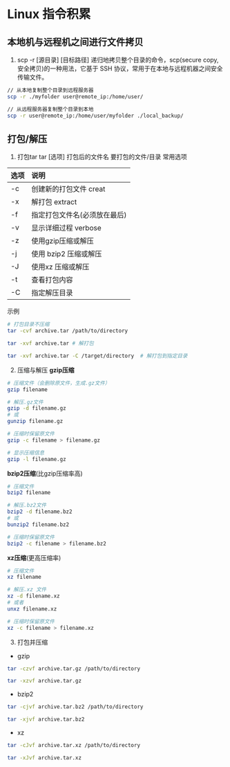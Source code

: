 # Linux 指令积累

## 本地机与远程机之间进行文件拷贝
1. scp -r [源目录] [目标路径]
递归地拷贝整个目录的命令，scp(secure copy, 安全拷贝)的一种用法，它基于 SSH 协议，常用于在本地与远程机器之间安全传输文件。
```bash
// 从本地复制整个目录到远程服务器
scp -r ./myfolder user@remote_ip:/home/user/

// 从远程服务器复制整个目录到本地
scp -r user@remote_ip:/home/user/myfolder ./local_backup/
```

## 打包/解压
1. 打包tar
tar [选项] 打包后的文件名 要打包的文件/目录
常用选项

| 选项   |  说明      |
| :-------| :-------|
| -c     | 创建新的打包文件 creat |
| -x    | 解打包 extract|
| -f    | 指定打包文件名(必须放在最后) |
| -v    | 显示详细过程 verbose |
| -z    | 使用gzip压缩或解压   |
| -j    | 使用 bzip2 压缩或解压 |
| -J    | 使用xz 压缩或解压 |
| -t    | 查看打包内容 |
| -C    | 指定解压目录 |

示例
```bash
# 打包目录不压缩
tar -cvf archive.tar /path/to/directory

tar -xvf archive.tar # 解打包

tar -xvf archive.tar -C /target/directory  # 解打包到指定目录
```

2. 压缩与解压
**gzip压缩**
```bash
# 压缩文件（会删除原文件，生成.gz文件）
gzip filename

# 解压.gz文件
gzip -d filename.gz
# 或
gunzip filename.gz

# 压缩时保留原文件
gzip -c filename > filename.gz

# 显示压缩信息
gzip -l filename.gz
```

**bzip2压缩**(比gzip压缩率高)
```bash
# 压缩文件
bzip2 filename

# 解压.bz2文件
bzip2 -d filename.bz2
# 或
bunzip2 filename.bz2

# 压缩时保留原文件
bzip2 -c filename > filename.bz2
```

**xz压缩**(更高压缩率)
```bash
# 压缩文件
xz filename

# 解压.xz 文件
xz -d filename.xz
# 或者
unxz filename.xz

# 压缩时保留原文件
xz -c filename > filename.xz
```

3. 打包并压缩
* gzip
```bash
tar -czvf archive.tar.gz /path/to/directory

tar -xzvf archive.tar.gz
```
* bzip2
```bash
tar -cjvf archive.tar.bz2 /path/to/directory

tar -xjvf archive.tar.bz2
```

* xz
```bash
tar -cJvf archive.tar.xz /path/to/directory

tar -xJvf archive.tar.xz
```